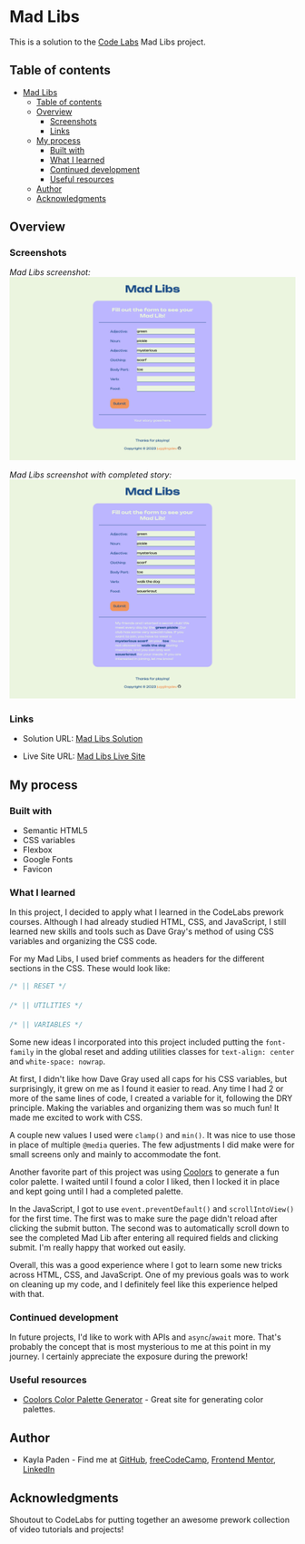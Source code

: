 # Mad Libs

This is a solution to the [Code Labs](https://www.codelabsdash.com/applicant/prework/project) Mad Libs project.

## Table of contents

- [Mad Libs](#mad-libs)
  - [Table of contents](#table-of-contents)
  - [Overview](#overview)
    - [Screenshots](#screenshots)
    - [Links](#links)
  - [My process](#my-process)
    - [Built with](#built-with)
    - [What I learned](#what-i-learned)
    - [Continued development](#continued-development)
    - [Useful resources](#useful-resources)
  - [Author](#author)
  - [Acknowledgments](#acknowledgments)

## Overview

### Screenshots

*Mad Libs screenshot:*
![Mad Libs screenshot](./images/screenshots/mad-libs.png "Mad Libs screenshot")

*Mad Libs screenshot with completed story:*
![Mad Libs Completed Story screenshot](./images/screenshots/mad-libs-completed-story.png "Mad Libs screenshot with completed story")

### Links

- Solution URL: [Mad Libs Solution](https://github.com/jugglingdev/mad-libs)

- Live Site URL: [Mad Libs Live Site](https://jugglingdev.github.io/mad-libs/)

## My process

### Built with

- Semantic HTML5
- CSS variables
- Flexbox
- Google Fonts
- Favicon

### What I learned

In this project, I decided to apply what I learned in the CodeLabs prework courses.  Although I had already studied HTML, CSS, and JavaScript, I still learned new skills and tools such as Dave Gray's method of using CSS variables and organizing the CSS code.

For my Mad Libs, I used brief comments as headers for the different sections in the CSS.  These would look like:

```css
/* || RESET */

/* || UTILITIES */

/* || VARIABLES */
```

Some new ideas I incorporated into this project included putting the `font-family` in the global reset and adding utilities classes for `text-align: center` and `white-space: nowrap`.

At first, I didn't like how Dave Gray used all caps for his CSS variables, but surprisingly, it grew on me as I found it easier to read.  Any time I had 2 or more of the same lines of code, I created a variable for it, following the DRY principle.  Making the variables and organizing them was so much fun!  It made me excited to work with CSS.

A couple new values I used were `clamp()` and `min()`.  It was nice to use those in place of multiple `@media` queries.  The few adjustments I did make were for small screens only and mainly to accommodate the font.

Another favorite part of this project was using [Coolors](https://coolors.co/) to generate a fun color palette.  I waited until I found a color I liked, then I locked it in place and kept going until I had a completed palette.

In the JavaScript, I got to use `event.preventDefault()` and `scrollIntoView()` for the first time.  The first was to make sure the page didn't reload after clicking the submit button.  The second was to automatically scroll down to see the completed Mad Lib after entering all required fields and clicking submit.  I'm really happy that worked out easily.

Overall, this was a good experience where I got to learn some new tricks across HTML, CSS, and JavaScript.  One of my previous goals was to work on cleaning up my code, and I definitely feel like this experience helped with that.

### Continued development

In future projects, I'd like to work with APIs and `async`/`await` more.  That's probably the concept that is most mysterious to me at this point in my journey.  I certainly appreciate the exposure during the prework!

### Useful resources

- [Coolors Color Palette Generator](https://coolors.co/) - Great site for generating color palettes.

## Author

- Kayla Paden - Find me at [GitHub](https://github.com/jugglingdev), [freeCodeCamp](https://www.freecodecamp.org/jugglingdev), [Frontend Mentor](https://www.frontendmentor.io/profile/jugglingdev), [LinkedIn](https://www.linkedin.com/in/kayla-marie-paden)

## Acknowledgments

Shoutout to CodeLabs for putting together an awesome prework collection of video tutorials and projects!
